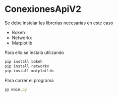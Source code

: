 # ConexionesApiV2

Se debe instalar las librerias necesarias en este caso

- Bokeh
- Networkx
- Matplotlib

Para ello se instala utilizando

```python
pip install bokeh
pip install networkx
pip install matplotlib
```
Para correr el programa

```ruby
py main.py
```
